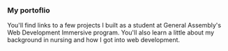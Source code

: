 ### My portoflio

You'll find links to a few projects I built as a student at General Assembly's Web Development Immersive program. You'll also learn a little about my background in nursing and how I got into web development. 

